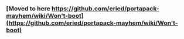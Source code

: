 ### [Moved to here https://github.com/eried/portapack-mayhem/wiki/Won't-boot](https://github.com/eried/portapack-mayhem/wiki/Won't-boot)